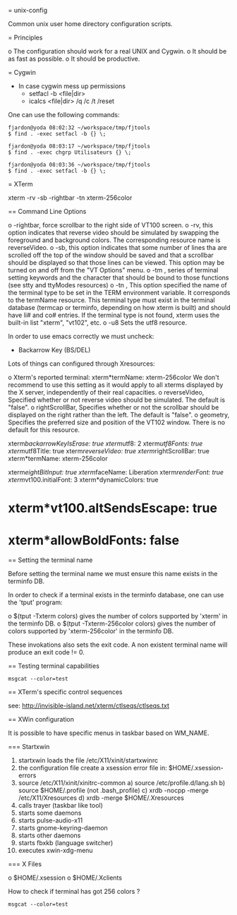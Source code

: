 = unix-config

Common unix user home directory configuration scripts.

= Principles

o The configuration should work for a real UNIX and Cygwin.
o It should be as fast as possible.
o It should be productive.


= Cygwin


 - In case cygwin mess up permissions
   * setfacl -b \<file|dir\>
   * icalcs \<file|dir\> /q /c /t /reset

One can use the following commands:

    fjardon@yoda 08:02:32 ~/workspace/tmp/fjtools
    $ find . -exec setfacl -b {} \;

    fjardon@yoda 08:03:17 ~/workspace/tmp/fjtools
    $ find . -exec chgrp Utilisateurs {} \;

    fjardon@yoda 08:03:36 ~/workspace/tmp/fjtools
    $ find . -exec setfacl -b {} \;

= XTerm

xterm -rv -sb -rightbar -tn xterm-256color

== Command Line Options

o -rightbar, force scrollbar to the right side of VT100 screen.
o -rv, this option indicates that reverse video should be simulated by swapping
  the foreground and background colors. The corresponding resource name is
  reverseVideo.
o -sb, this option indicates that some number of lines tha are scrolled off the
  top of the window should be saved and that a scrollbar should be displayed so
  that those lines can be viewed. This option may be turned on and off from the
  "VT Options" menu.
o -tm <string>, series of terminal setting keywords and the character that
  should be bound to those functions (see stty and ttyModes resources)
o -tn <terminal-name>, This option specified the name of the terminal type to
  be set in the TERM environment variable. It corresponds to the termName
  resource. This terminal type must exist in the terminal database (termcap or
  terminfo, depending on how xterm is built) and should have li# and co#
  entries. If the terminal type is not found, xterm uses the built-in list
  "xterm", "vt102", etc.
o -u8 Sets the utf8 resource.

In order to use emacs correctly we must uncheck:
- Backarrow Key (BS/DEL)

Lots of things can configured through Xresources:

o Xterm's reported terminal: xterm*termName: xterm-256color  We don't
  recommend to use this setting as it would apply to all xterms displayed by
  the X server, independently of their real capacities.
o reverseVideo, Specified whether or not reverse video should be simulated.
  The default is "false".
o rightScrollBar, Specifies whether or not the scrollbar should be displayed on
  the right rather than the left. The default is "false".
o geometry, Specifies the preferred size and position of the VT102 window.
  There is no default for this resource.

xterm*backarrowKeyIsErase: true
xterm*utf8: 2
xterm*utf8Fonts: true
xterm*utf8Title: true
xterm*reverseVideo: true
xterm*rightScrollBar: true
xterm*termName: xterm-256color

xterm*eightBitInput: true
xterm*faceName: Liberation
xterm*renderFont: true
xterm*vt100.initialFont: 3
xterm*dynamicColors: true

# xterm*vt100.altSendsEscape: true
# xterm*allowBoldFonts: false


== Setting the terminal name

Before setting the terminal name we must ensure this name exists in the
terminfo DB.

In order to check if a terminal exists in the terminfo database, one can use
the 'tput' program:

o $(tput -Txterm colors) gives the number of colors supported by 'xterm' in the
  terminfo DB.
o $(tput -Txterm-256color colors) gives the number of colors supported by
  'xterm-256color' in the terminfo DB.

These invokations also sets the exit code. A non existent terminal name will
produce an exit code != 0.

== Testing terminal capabilities

    msgcat --color=test

== XTerm's specific control sequences

see: http://invisible-island.net/xterm/ctlseqs/ctlseqs.txt


== XWin configuration

It is possible to have specific menus in taskbar based on WM_NAME.

=== Startxwin

  1.  startxwin loads the file /etc/X11/xinit/startxwinrc
  2.  the configuration file create a xsession error file in:
      $HOME/.xsession-errors
  3.  source /etc/X11/xinit/xinitrc-common
    a) source /etc/profile.d/lang.sh
    b) source $HOME/.profile (not .bash_profile)
    c) xrdb -nocpp -merge /etc/X11/Xresources
    d) xrdb -merge $HOME/.Xresources
  4.  calls trayer (taskbar like tool)
  5.  starts some daemons
  6.  starts pulse-audio-x11
  7.  starts gnome-keyring-daemon
  8.  starts other daemons
  9.  starts fbxkb (language switcher)
  10. executes xwin-xdg-menu




=== X Files

  o $HOME/.xsession
  o $HOME/.Xclients
 

How to check if terminal has got 256 colors ?

    msgcat --color=test

 
